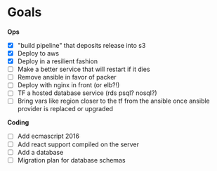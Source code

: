 # Goals


**Ops**

- [x] "build pipeline" that deposits release into s3
- [x] Deploy to aws
- [x] Deploy in a resilient fashion
- [ ] Make a better service that will restart if it dies
- [ ] Remove ansible in favor of packer
- [ ] Deploy with nginx in front (or elb?!)
- [ ] TF a hosted database service (rds psql? nosql?)
- [ ] Bring vars like region closer to the tf from the ansible once ansible provider is replaced or upgraded

**Coding**

- [ ] Add ecmascript 2016
- [ ] Add react support compiled on the server
- [ ] Add a database
- [ ] Migration plan for database schemas
